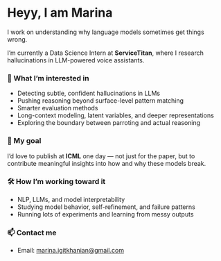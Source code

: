 # Heyy, I am Marina

I work on understanding why language models sometimes get things wrong.

I’m currently a Data Science Intern at **ServiceTitan**, where I research hallucinations in LLM-powered voice assistants.



### 🌌 What I’m interested in
- Detecting subtle, confident hallucinations in LLMs  
- Pushing reasoning beyond surface-level pattern matching  
- Smarter evaluation methods
- Long-context modeling, latent variables, and deeper representations  
- Exploring the boundary between parroting and actual reasoning



### 🎯 My goal  
I’d love to publish at **ICML** one day — not just for the paper, but to contribute meaningful insights into how and why these models break.



### 🛠️ How I’m working toward it
- NLP, LLMs, and model interpretability  
- Studying model behavior, self-refinement, and failure patterns  
- Running lots of experiments and learning from messy outputs



### 📫 Contact me
- Email: marina.igitkhanian@gmail.com
